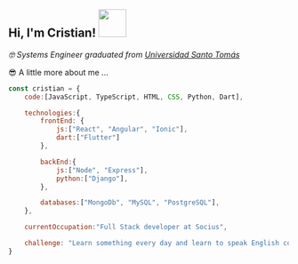 <h2>Hi, I'm Cristian! <img src="https://media1.giphy.com/media/kZzY6eKKPdIjK/giphy.gif?cid=ecf05e47olliqr5k0x7k5adjd8pfgqn63fev9u005cnkbs23&rid=giphy.gif&ct=g" width="50"></h2> 

<p>
  <em>
    &#129299 Systems Engineer graduated from <a href="https://www.santototunja.edu.co/" target="_blank">Universidad Santo Tomás</a>       </em> 
</p> 

<p>&#128526 A little more about me ...</p>

```javascript
const cristian = {
    code:[JavaScript, TypeScript, HTML, CSS, Python, Dart],

    technologies:{
        frontEnd: {
            js:["React", "Angular", "Ionic"],
            dart:["Flutter"]
        },

        backEnd:{
            js:["Node", "Express"],
            python:["Django"],
        },

        databases:["MongoDb", "MySQL", "PostgreSQL"],
    },

    currentOccupation:"Full Stack developer at Socius",

    challenge: "Learn something every day and learn to speak English completely",
}
```
